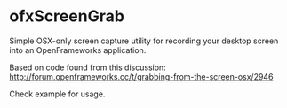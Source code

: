 # ofxScreenGrab

Simple OSX-only screen capture utility for recording your desktop screen into an OpenFrameworks application.

Based on code found from this discussion: http://forum.openframeworks.cc/t/grabbing-from-the-screen-osx/2946

Check example for usage.
